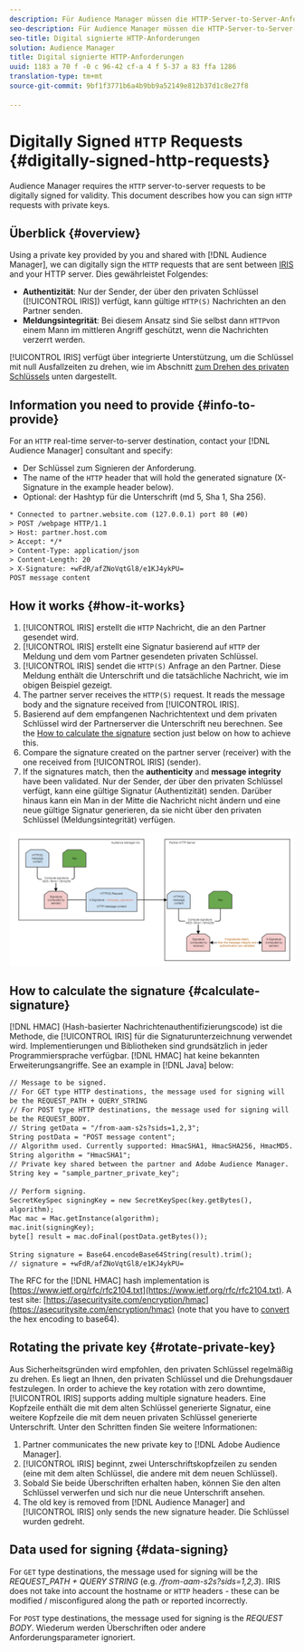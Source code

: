 ```yaml
---
description: Für Audience Manager müssen die HTTP-Server-to-Server-Anforderungen digital zur Gültigkeit signiert werden. In diesem Dokument wird beschrieben, wie Sie HTTP-Anforderungen mit privaten Schlüsseln signieren können.
seo-description: Für Audience Manager müssen die HTTP-Server-to-Server-Anforderungen digital zur Gültigkeit signiert werden. In diesem Dokument wird beschrieben, wie Sie HTTP-Anforderungen mit privaten Schlüsseln signieren können.
seo-title: Digital signierte HTTP-Anforderungen
solution: Audience Manager
title: Digital signierte HTTP-Anforderungen
uuid: 1183 a 70 f -0 c 96-42 cf-a 4 f 5-37 a 83 ffa 1286
translation-type: tm+mt
source-git-commit: 9bf1f3771b6a4b9bb9a52149e812b37d1c8e27f8

---
```



# Digitally Signed `HTTP` Requests {#digitally-signed-http-requests}

Audience Manager requires the `HTTP` server-to-server requests to be digitally signed for validity. This document describes how you can sign `HTTP` requests with private keys.

## Überblick {#overview}

<!-- digitally_signed_http_requests.xml -->

Using a private key provided by you and shared with [!DNL Audience Manager], we can digitally sign the `HTTP` requests that are sent between [IRIS](../../../reference/system-components/components-data-action.md#iris) and your HTTP server. Dies gewährleistet Folgendes:

* **Authentizität**: Nur der Sender, der über den privaten Schlüssel ([!UICONTROL IRIS]) verfügt, kann gültige `HTTP(S)` Nachrichten an den Partner senden.
* **Meldungsintegrität**: Bei diesem Ansatz sind Sie selbst dann `HTTP`von einem Mann im mittleren Angriff geschützt, wenn die Nachrichten verzerrt werden.

[!UICONTROL IRIS] verfügt über integrierte Unterstützung, um die Schlüssel mit null Ausfallzeiten zu drehen, wie im Abschnitt [zum Drehen des privaten Schlüssels](../../../integration/receiving-audience-data/real-time-outbound-transfers/digitally-signed-http-requests.md#rotate-private-key) unten dargestellt.

## Information you need to provide {#info-to-provide}

For an `HTTP` real-time server-to-server destination, contact your [!DNL Audience Manager] consultant and specify:

* Der Schlüssel zum Signieren der Anforderung.
* The name of the `HTTP` header that will hold the generated signature (X-Signature in the example header below).
* Optional: der Hashtyp für die Unterschrift (md 5, Sha 1, Sha 256).

```
* Connected to partner.website.com (127.0.0.1) port 80 (#0)
> POST /webpage HTTP/1.1
> Host: partner.host.com
> Accept: */*
> Content-Type: application/json
> Content-Length: 20
> X-Signature: +wFdR/afZNoVqtGl8/e1KJ4ykPU=
POST message content
```

## How it works {#how-it-works}

1. [!UICONTROL IRIS] erstellt die `HTTP` Nachricht, die an den Partner gesendet wird.
1. [!UICONTROL IRIS] erstellt eine Signatur basierend auf `HTTP` der Meldung und dem vom Partner gesendeten privaten Schlüssel.
1. [!UICONTROL IRIS] sendet die `HTTP(S)` Anfrage an den Partner. Diese Meldung enthält die Unterschrift und die tatsächliche Nachricht, wie im obigen Beispiel gezeigt.
1. The partner server receives the `HTTP(S)` request. It reads the message body and the signature received from [!UICONTROL IRIS].
1. Basierend auf dem empfangenen Nachrichtentext und dem privaten Schlüssel wird der Partnerserver die Unterschrift neu berechnen. See the [How to calculate the signature](../../../integration/receiving-audience-data/real-time-outbound-transfers/digitally-signed-http-requests.md#calculate-signature) section just below on how to achieve this.
1. Compare the signature created on the partner server (receiver) with the one received from [!UICONTROL IRIS] (sender).
1. If the signatures match, then the **authenticity** and **message integrity** have been validated. Nur der Sender, der über den privaten Schlüssel verfügt, kann eine gültige Signatur (Authentizität) senden. Darüber hinaus kann ein Man in der Mitte die Nachricht nicht ändern und eine neue gültige Signatur generieren, da sie nicht über den privaten Schlüssel (Meldungsintegrität) verfügen.

![](assets/iris-digitally-sign-http-request.png)

## How to calculate the signature {#calculate-signature}

[!DNL HMAC] (Hash-basierter Nachrichtenauthentifizierungscode) ist die Methode, die [!UICONTROL IRIS] für die Signaturunterzeichnung verwendet wird. Implementierungen und Bibliotheken sind grundsätzlich in jeder Programmiersprache verfügbar. [!DNL HMAC] hat keine bekannten Erweiterungsangriffe. See an example in [!DNL Java] below:

```
// Message to be signed.
// For GET type HTTP destinations, the message used for signing will be the REQUEST_PATH + QUERY_STRING
// For POST type HTTP destinations, the message used for signing will be the REQUEST_BODY.
// String getData = "/from-aam-s2s?sids=1,2,3";
String postData = "POST message content";
// Algorithm used. Currently supported: HmacSHA1, HmacSHA256, HmacMD5.
String algorithm = "HmacSHA1";
// Private key shared between the partner and Adobe Audience Manager.
String key = "sample_partner_private_key";
  
// Perform signing.
SecretKeySpec signingKey = new SecretKeySpec(key.getBytes(), algorithm);
Mac mac = Mac.getInstance(algorithm);
mac.init(signingKey);
byte[] result = mac.doFinal(postData.getBytes());
  
String signature = Base64.encodeBase64String(result).trim(); 
// signature = +wFdR/afZNoVqtGl8/e1KJ4ykPU=
```

The RFC for the [!DNL HMAC] hash implementation is [https://www.ietf.org/rfc/rfc2104.txt](https://www.ietf.org/rfc/rfc2104.txt). A test site: [https://asecuritysite.com/encryption/hmac](https://asecuritysite.com/encryption/hmac) (note that you have to [convert](https://tomeko.net/online_tools/hex_to_base64.php?lang=en) the hex encoding to base64).

## Rotating the private key {#rotate-private-key}

Aus Sicherheitsgründen wird empfohlen, den privaten Schlüssel regelmäßig zu drehen. Es liegt an Ihnen, den privaten Schlüssel und die Drehungsdauer festzulegen. In order to achieve the key rotation with zero downtime, [!UICONTROL IRIS] supports adding multiple signature headers. Eine Kopfzeile enthält die mit dem alten Schlüssel generierte Signatur, eine weitere Kopfzeile die mit dem neuen privaten Schlüssel generierte Unterschrift. Unter den Schritten finden Sie weitere Informationen:

1. Partner communicates the new private key to [!DNL Adobe Audience Manager].
1. [!UICONTROL IRIS] beginnt, zwei Unterschriftskopfzeilen zu senden (eine mit dem alten Schlüssel, die andere mit dem neuen Schlüssel).
1. Sobald Sie beide Überschriften erhalten haben, können Sie den alten Schlüssel verwerfen und sich nur die neue Unterschrift ansehen.
1. The old key is removed from [!DNL Audience Manager] and [!UICONTROL IRIS] only sends the new signature header. Die Schlüssel wurden gedreht.

## Data used for signing {#data-signing}

For `GET` type destinations, the message used for signing will be the *REQUEST_PATH + QUERY STRING* (e.g. */from-aam-s2s?sids=1,2,3*). IRIS does not take into account the hostname or `HTTP` headers - these can be modified / misconfigured along the path or reported incorrectly.

For `POST` type destinations, the message used for signing is the *REQUEST BODY*. Wiederum werden Überschriften oder andere Anforderungsparameter ignoriert.
